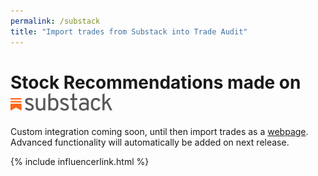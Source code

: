 ```yaml
---
permalink: /substack
title: "Import trades from Substack into Trade Audit"
---
```

<h1 class="display-5 fw-bold mb-4 mt-5 text-center">Stock Recommendations made on<br>
<img src="/assets/integrations/substack_wordmark.png" style="height:1em;" alt="Substack logo">
</h1>

<div class="text-center lead">
Custom integration coming soon, until then import trades as a <a href="/webpages">webpage</a>.
Advanced functionality will automatically be added on next release.
</div>

{% include influencerlink.html %}
